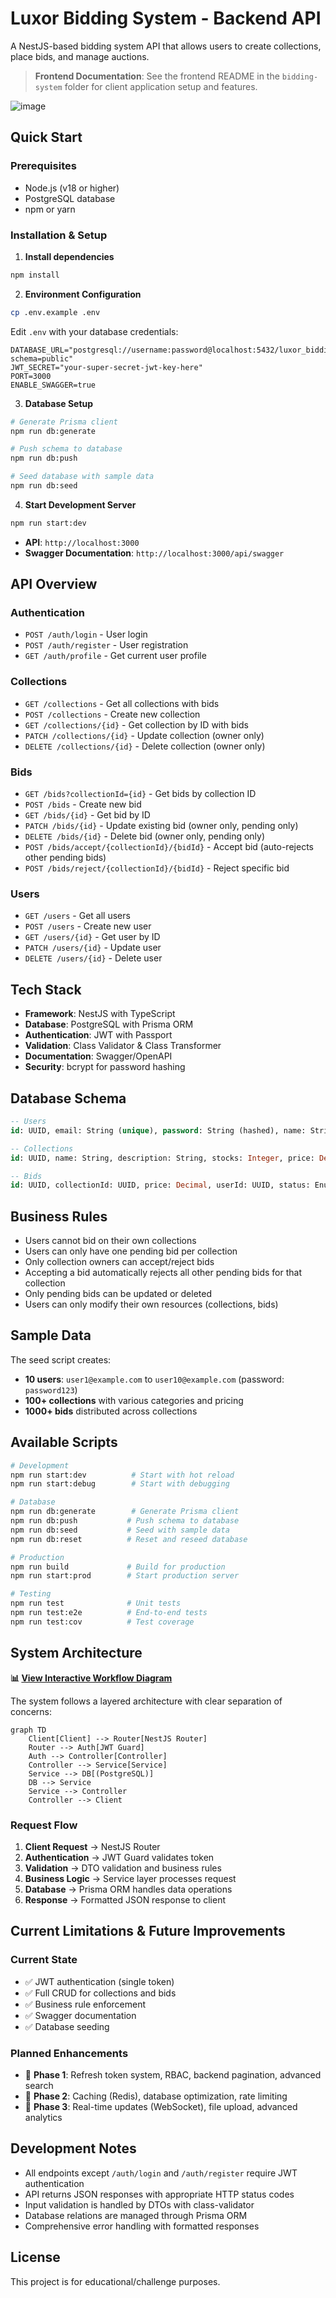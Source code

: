 # Luxor Bidding System - Backend API

A NestJS-based bidding system API that allows users to create collections, place bids, and manage auctions.

> **Frontend Documentation**: See the frontend README in the `bidding-system` folder for client application setup and features.

![image](https://github.com/user-attachments/assets/23e058c8-eeae-4592-ac4e-8b2f30669c7d)

## Quick Start

### Prerequisites
- Node.js (v18 or higher)
- PostgreSQL database
- npm or yarn

### Installation & Setup

1. **Install dependencies**
```bash
npm install
```

2. **Environment Configuration**
```bash
cp .env.example .env
```

Edit `.env` with your database credentials:
```env
DATABASE_URL="postgresql://username:password@localhost:5432/luxor_bidding?schema=public"
JWT_SECRET="your-super-secret-jwt-key-here"
PORT=3000
ENABLE_SWAGGER=true
```

3. **Database Setup**
```bash
# Generate Prisma client
npm run db:generate

# Push schema to database
npm run db:push

# Seed database with sample data
npm run db:seed
```

4. **Start Development Server**
```bash
npm run start:dev
```

- **API**: `http://localhost:3000`
- **Swagger Documentation**: `http://localhost:3000/api/swagger`

## API Overview

### Authentication
- `POST /auth/login` - User login
- `POST /auth/register` - User registration
- `GET /auth/profile` - Get current user profile

### Collections
- `GET /collections` - Get all collections with bids
- `POST /collections` - Create new collection
- `GET /collections/{id}` - Get collection by ID with bids
- `PATCH /collections/{id}` - Update collection (owner only)
- `DELETE /collections/{id}` - Delete collection (owner only)

### Bids
- `GET /bids?collectionId={id}` - Get bids by collection ID
- `POST /bids` - Create new bid
- `GET /bids/{id}` - Get bid by ID
- `PATCH /bids/{id}` - Update existing bid (owner only, pending only)
- `DELETE /bids/{id}` - Delete bid (owner only, pending only)
- `POST /bids/accept/{collectionId}/{bidId}` - Accept bid (auto-rejects other pending bids)
- `POST /bids/reject/{collectionId}/{bidId}` - Reject specific bid

### Users
- `GET /users` - Get all users
- `POST /users` - Create new user
- `GET /users/{id}` - Get user by ID
- `PATCH /users/{id}` - Update user
- `DELETE /users/{id}` - Delete user

## Tech Stack

- **Framework**: NestJS with TypeScript
- **Database**: PostgreSQL with Prisma ORM
- **Authentication**: JWT with Passport
- **Validation**: Class Validator & Class Transformer
- **Documentation**: Swagger/OpenAPI
- **Security**: bcrypt for password hashing

## Database Schema

```sql
-- Users
id: UUID, email: String (unique), password: String (hashed), name: String, role: String

-- Collections  
id: UUID, name: String, description: String, stocks: Integer, price: Decimal, userId: UUID

-- Bids
id: UUID, collectionId: UUID, price: Decimal, userId: UUID, status: Enum (PENDING, ACCEPTED, REJECTED)
```

## Business Rules

- Users cannot bid on their own collections
- Users can only have one pending bid per collection
- Only collection owners can accept/reject bids
- Accepting a bid automatically rejects all other pending bids for that collection
- Only pending bids can be updated or deleted
- Users can only modify their own resources (collections, bids)

## Sample Data

The seed script creates:
- **10 users**: `user1@example.com` to `user10@example.com` (password: `password123`)
- **100+ collections** with various categories and pricing
- **1000+ bids** distributed across collections

## Available Scripts

```bash
# Development
npm run start:dev          # Start with hot reload
npm run start:debug        # Start with debugging

# Database
npm run db:generate        # Generate Prisma client
npm run db:push           # Push schema to database
npm run db:seed           # Seed with sample data
npm run db:reset          # Reset and reseed database

# Production
npm run build             # Build for production
npm run start:prod        # Start production server

# Testing
npm run test              # Unit tests
npm run test:e2e          # End-to-end tests
npm run test:cov          # Test coverage
```

## System Architecture

**📊 [View Interactive Workflow Diagram](https://www.mermaidchart.com/app/projects/3284de2d-a15f-4a31-b75b-ce6bb1435a1a/diagrams/8b3fd094-cd47-4f58-818b-751ed74382fe/share/invite/eyJhbGciOiJIUzI1NiIsInR5cCI6IkpXVCJ9.eyJkb2N1bWVudElEIjoiOGIzZmQwOTQtY2Q0Ny00ZjU4LTgxOGItNzUxZWQ3NDM4MmZlIiwiYWNjZXNzIjoiRWRpdCIsImlhdCI6MTc1MTYzMDkxNH0.oUt91D41aIiSTSffw9SFUARVE909Q0lWH10Q6cN86Hs)**

The system follows a layered architecture with clear separation of concerns:

```mermaid
graph TD
    Client[Client] --> Router[NestJS Router]
    Router --> Auth[JWT Guard]
    Auth --> Controller[Controller]
    Controller --> Service[Service]
    Service --> DB[(PostgreSQL)]
    DB --> Service
    Service --> Controller
    Controller --> Client
```

### Request Flow
1. **Client Request** → NestJS Router
2. **Authentication** → JWT Guard validates token
3. **Validation** → DTO validation and business rules
4. **Business Logic** → Service layer processes request
5. **Database** → Prisma ORM handles data operations
6. **Response** → Formatted JSON response to client

## Current Limitations & Future Improvements

### Current State
- ✅ JWT authentication (single token)
- ✅ Full CRUD for collections and bids
- ✅ Business rule enforcement
- ✅ Swagger documentation
- ✅ Database seeding

### Planned Enhancements
- 🔄 **Phase 1**: Refresh token system, RBAC, backend pagination, advanced search
- 🔄 **Phase 2**: Caching (Redis), database optimization, rate limiting
- 🔄 **Phase 3**: Real-time updates (WebSocket), file upload, advanced analytics

## Development Notes

- All endpoints except `/auth/login` and `/auth/register` require JWT authentication
- API returns JSON responses with appropriate HTTP status codes
- Input validation is handled by DTOs with class-validator
- Database relations are managed through Prisma ORM
- Comprehensive error handling with formatted responses

## License

This project is for educational/challenge purposes.
